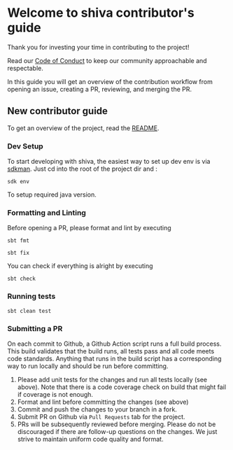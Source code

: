 # Welcome to shiva contributor's guide

Thank you for investing your time in contributing to the project! 

Read our [Code of Conduct](CODE_OF_CONDUCT.md) to keep our community approachable and respectable.

In this guide you will get an overview of the contribution workflow from opening an issue, creating a PR, reviewing, and merging the PR.

## New contributor guide

To get an overview of the project, read the [README](README.md).

### Dev Setup

To start developing with shiva, the easiest way to set up dev env is via [sdkman](https://sdkman.io/). Just cd into the root of the project dir and :

```
sdk env
```

To setup required java version.

### Formatting and Linting

Before opening a PR, please format and lint by executing

```
sbt fmt
```

```
sbt fix
```

You can check if everything is alright by executing

```
sbt check
```

### Running tests

```
sbt clean test
```

### Submitting a PR

On each commit to Github, a Github Action script runs a full build process. This build validates that the build runs, all tests pass and all code meets code standards.
Anything that runs in the build script has a corresponding way to run locally and should be run before committing.

1. Please add unit tests for the changes and run all tests locally (see above). Note that there is a code coverage check on build that might fail if coverage is not enough.
2. Format and lint before committing the changes (see above)
3. Commit and push the changes to your branch in a fork.
4. Submit PR on Github via ```Pull Requests``` tab for the project.
5. PRs will be subsequently reviewed before merging. Please do not be discouraged if there are follow-up questions on the changes. We just strive to maintain uniform code quality and format.